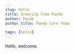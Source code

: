 ```yaml
---
slug: hello
title: Greeting from Pando
author: Pando
author_title: Pando Core Team

tags: [hello]
---
```


Hello, welcome.

<!--truncate-->

